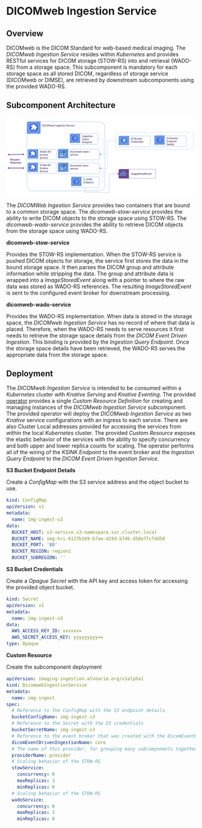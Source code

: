 # DICOMweb Ingestion Service

## Overview
  DICOMweb is the DICOM Standard for web-based medical imaging.  The *DICOMweb Ingestion Service* resides within *Kubernetes* and provides RESTful services for DICOM storage (STOW-RS) into and retrieval (WADO-RS) from a storage space.  This subcomponent is mandatory for each storage space as all stored DICOM, regardless of storage service (DICOMweb or DIMSE), are retrieved by downstream subcomponents using the provided WADO-RS.

## Subcomponent Architecture
![DICOMweb Ingestion Service](../images/dicomweb-ingestion-service.png)

The *DICOMWeb Ingestion Service* provides two containers that are bound to a common storage space.  The *dicomweb-stow-service* provides the ability to write DICOM objects to the storage space using STOW-RS.   The *dicomweb-wado-service* provides the ability to retrieve DICOM objects from the storage space using WADO-RS. 

**dicomweb-stow-service**

Provides the STOW-RS implementation.  When the STOW-RS service is pushed DICOM objects for storage, the service first stores the data in the bound storage space.  It then parses the DICOM group and attribute information while stripping the data.  The group and attribute data is wrapped into a *ImageStoredEvent* along with a pointer to where the raw data was stored as WADO-RS references.  The resulting *ImageStoredEvent* is sent to the configured event broker for downstream processing.

**dicomweb-wado-service**

Provides the WADO-RS implementation.  When data is stored in the storage space, the *DICOMweb Ingestion Service* has no record of where that data is placed.  Therefore, when the WADO-RS needs to serve resources it first needs to retrieve the storage space details from the *DICOM Event Driven Ingestion*.  This binding is provided by the *Ingestion Query Endpoint*.  Once the storage space details have been retrieved, the WADO-RS serves the appropriate data from the storage space.  

## Deployment  
  The *DICOMweb Ingestion Service* is intended to be consumed within a *Kubernetes* cluster with *Knative Serving* and *Knative Eventing*.  The provided [operator](../operator/overview.md) provides a single *Custom Resource Definition* for creating and managing instances of the *DICOMweb Ingestion Service* subcomponent.  The provided operator will deploy the *DICOMweb Ingestion Service* as two *Knative* service configurations with an ingress to each service.  There are also Cluster Local addresses provided for accessing the services from within the local *Kubernetes* cluster.  The provided *Custom Resource* exposes the elastic behavior of the services with the ability to specify concurrency and both upper and lower replica counts for scaling.  The operator performs all of the wiring of the *KSINK Endpoint* to the event broker and the *Ingestion Query Endpoint* to the *DICOM Event Driven Ingestion Service*.


**S3 Bucket Endpoint Details**

Create a *ConfigMap* with the S3 service address and the object bucket to use.

```yaml
kind: ConfigMap
apiVersion: v1
metadata:
  name: img-ingest-s3
data:
  BUCKET_HOST: s3-service.s3-namespace.svc.cluster.local
  BUCKET_NAME: img-hri-6127b169-b7ae-429d-b74b-d58e7fcfdd58
  BUCKET_PORT: '80'
  BUCKET_REGION: region1
  BUCKET_SUBREGION: ''

```

**S3 Bucket Credentials**

Create a *Opague Secret* with the API key and access token for accessing the provided object bucket.

```yaml
kind: Secret
apiVersion: v1
metadata:
  name: img-ingest-s3
data:
  AWS_ACCESS_KEY_ID: xxxxxx=
  AWS_SECRET_ACCESS_KEY: yyyyyyyyy==
type: Opaque
```

 
 **Custom Resource**

Create the subcomponent deployment

```yaml
apiVersion: imaging-ingestion.alvearie.org/v1alpha1
kind: DicomwebIngestionService
metadata:
  name: img-ingest
spec:
  # Reference to the ConfigMap with the S3 endpoint details
  bucketConfigName: img-ingest-s3
  # Reference to the Secret with the S3 credentials
  bucketSecretName: img-ingest-s3
  # Reference to the event broker that was created with the DicomEventDrivenIngestion custom resource
  dicomEventDrivenIngestionName: core
  # The name of this provider, for grouping many subcomponents together.
  providerName: provider
  # Scaling behavior of the STOW-RS 
  stowService:
    concurrency: 0
    maxReplicas: 3
    minReplicas: 0
  # Scaling behavior of the STOW-RS 
  wadoService:
    concurrency: 0
    maxReplicas: 3
    minReplicas: 0
```

